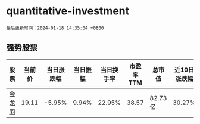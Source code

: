 # quantitative-investment

`最后更新时间：2024-01-18 14:35:04 +0800`

## 强势股票

|股票|当前价|当日涨跌幅|当日振幅|当日换手率|市盈率TTM|总市值|近10日涨跌幅|
|----|----|----|----|----|----|----|----|
|[金龙羽](https://xueqiu.com/S/SZ002882)|19.11|-5.95%|9.94%|22.95%|38.57|82.73亿|30.27%|
